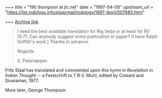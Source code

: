 +++
title = "190 thompson at jlc.net"
date = "1997-04-08"
upstream_url = "https://list.indology.info/pipermail/indology/1997-April/007683.html"

+++
[Archive link](https://list.indology.info/pipermail/indology/1997-April/007683.html)

>I need the best available translation for Rig Veda or at least for RV 10.71.
>Can anybody suggest some publication or paper? (I have Ralph Griffith's
>work.) Thanks in advance.
>
>Regards
>
>S. Palaniappan

Frits Staal has translated and commented upon this hymn in *Revelation in
Indian Thought* -- a Festschrift to T.R.V. Murti, edited by Coward and
Sivaraman, 1977.

More later,
George Thompson






